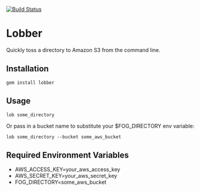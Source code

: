 [![Build Status](https://travis-ci.org/mdb/lobber.png?branch=master)](https://travis-ci.org/mdb/lobber)

# Lobber

Quickly toss a directory to Amazon S3 from the command line.

## Installation

    gem install lobber

## Usage

    lob some_directory

Or pass in a bucket name to substitute your $FOG_DIRECTORY env variable:

    lob some_directory --bucket some_aws_bucket

## Required Environment Variables

* AWS_ACCESS_KEY=your_aws_access_key
* AWS_SECRET_KEY=your_aws_secret_key
* FOG_DIRECTORY=some_aws_bucket
